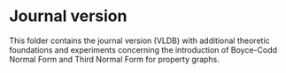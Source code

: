 # Journal version

This folder contains the journal version (VLDB) with additional theoretic foundations and experiments concerning the introduction of Boyce-Codd Normal Form and Third Normal Form for property graphs.
